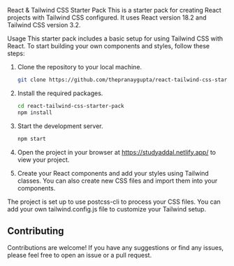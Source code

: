React & Tailwind CSS Starter Pack
This is a starter pack for creating React projects with Tailwind CSS configured. It uses React version 18.2 and Tailwind CSS version 3.2.

Usage
This starter pack includes a basic setup for using Tailwind CSS with React. To start building your own components and styles, follow these steps:

1. Clone the repository to your local machine.
    ```sh
    git clone https://github.com/thepranaygupta/react-tailwind-css-starter-pack.git
    ```

1. Install the required packages.
    ```sh
    cd react-tailwind-css-starter-pack
    npm install
    ```

1. Start the development server.
    ```sh
    npm start
    ```
1. Open the project in your browser at https://studyaddal.netlify.app/ to view your project.
1. Create your React components and add your styles using Tailwind classes. You can also create new CSS files and import them into your components.

The project is set up to use postcss-cli to process your CSS files.
 You can add your own tailwind.config.js file to customize your Tailwind setup.

## Contributing

Contributions are welcome! If you have any suggestions or find any issues, please feel free to open an issue or a pull request.
